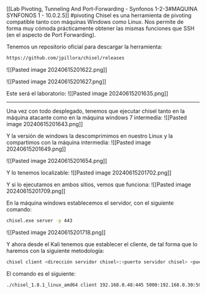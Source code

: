 [[Lab Pivoting, Tunneling And Port-Forwarding - Synfonos 1-2-3#MAQUINA SYNFONOS 1 - 10.0.2.5]]
#pivoting 
Chisel es una herramienta de pivoting compatible tanto con máquinas Windows como Linux. Nos permite de forma muy cómoda prácticamente obtener las mismas funciones que SSH (en el aspecto de Port Forwarding).

Tenemos un repositorio oficial para descargar la herramienta:
```bash
https://github.com/jpillora/chisel/releases
```

![[Pasted image 20240615201622.png]]

![[Pasted image 20240615201627.png]]

Este será el laboratorio:
![[Pasted image 20240615201635.png]]

------------------

Una vez con todo desplegado, tenemos que ejecutar chisel tanto en la máquina atacante como en la máquina windows 7 intermedia:
![[Pasted image 20240615201643.png]]

Y la versión de windows la descomprimimos en nuestro Linux y la compartimos con la máquina intermedia:
![[Pasted image 20240615201649.png]]

![[Pasted image 20240615201654.png]]

Y lo tenemos localizable:
![[Pasted image 20240615201702.png]]

Y si lo ejecutamos en ambos sitios, vemos que funciona:
![[Pasted image 20240615201709.png]]

En la máquina windows establecemos el servidor, con el siguiente comando:
```bash
chisel.exe server -p 443
```

![[Pasted image 20240615201718.png]]

Y ahora desde el Kali tenemos que establecer el cliente, de tal forma que lo haremos con la siguiente metodología:
```bash
chisel client <dirección servidor chisel>:<puerto servidor chisel> <puerto local a abrir>:<dirección a donde apuntar>:<puerto a apuntar de la direccion donde se apunta>`
```
El comando es el siguiente:
```bash
./chisel_1.8.1_linux_amd64 client 192.168.0.48:445 5000:192.168.0.30:5000
```
